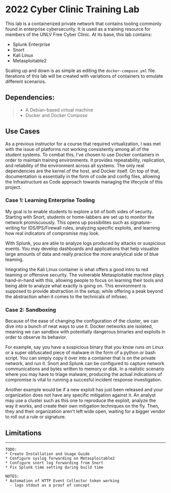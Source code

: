 # 2022 Cyber Clinic Training Lab

This lab is a containerized private network that contains tooling commonly found in enterprise cybersecurity. It is used as a training resource for members of the UNLV Free Cyber Clinic. At its base, this lab contains:

* Splunk Enterprise
* Snort
* Kali Linux
* Metasploitable2

Scaling up and down is as simple as editing the `docker-compose.yml` file. Iterations of this lab will be created with variations of containers to emulate different scenarios.

## Dependencies:

> * A Debian-based virtual machine
> * Docker and Docker Compose


## Use Cases

As a previous instructor for a course that required virtualization, I was met with the issue of platforms not working consistently among all of the student systems. To combat this, I've chosen to use Docker containers in order to maintain training environments. It provides repeatability, replication, and reliability of the environment across all systems. The only real dependencies are the kernel of the host, and Docker itself. On top of that, documentation is essentially in the form of code and config files, allowing the Infrastructure as Code approach towards managing the lifecycle of this project.

### Case 1: Learning Enterprise Tooling

My goal is to enable students to explore a bit of both sides of security. Starting with Snort, students or home-labbers are set up to monitor the network promiscuously. This opens up possibilites such as signature-writing for IDS/IPS/Firewall rules, analyzing specific exploits, and learning how real indicators of compromise may look. 

With Splunk, you are able to analyze logs produced by attacks or suspicious events. You may develop dashboards and applications that help visualize large amounts of data and really practice the more analytical side of blue teaming. 

Integrating the Kali Linux container is what offers a good intro to red teaming or offensive security. The vulnerable Metasploitable machine plays hand-in-hand with this, allowing people to focus on learning their tools and being able to analyze what exactly is going on. This environment is supposed to provide abstraction in the setup; while offering a peak beyond the abstraction when it comes to the technicals of infosec.

### Case 2: Sandboxing

Because of the ease of changing the configuration of the cluster, we can dive into a bunch of neat ways to use it. Docker networks are isolated, meaning we can sandbox with potentially dangerous binaries and exploits in order to observe its behavior. 

For example, say you have a suspicious binary that you know runs on Linux or a super obfuscated piece of malware in the form of a python or bash script. You can simply copy it over into a container that is on the private network, and run it. Snort and Splunk can be configured to capture network communications and bytes written to memory or disk. In a realistic scenario where you may have to triage malware, producing the actual indications of compromise is vital to running a succesful incident response investigation.

Another example would be if a new exploit has just been released and your organization does not have any specific mitigation against it. An analyst may use a cluster such as this one to reproduce the exploit, analyze the way it works, and create their own mitigation techniques on the fly. Then, they and their organization aren't left wide open, waiting for a bigger vendor to roll out a rule or signature.

## Limitations

---
```
TODO:
* Create Installation and Usage Guide
* Configure syslog forwarding on Metasploitable2
* Configure snort log forwarding from Snort
* Fix Splunk time setting during build time

NOTES:
* Automation of HTTP Event Collector token working
  - logs stdout as a proof of concept
```
